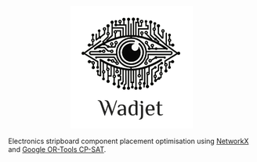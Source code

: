 <p align="center">
  <img width="250" height="250" src="assets/wadjet_logo.png">
</p>

Electronics stripboard component placement optimisation using [NetworkX](https://networkx.org/) and [Google OR-Tools CP-SAT](https://developers.google.com/optimization).
